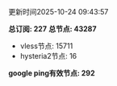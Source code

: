 更新时间2025-10-24 09:43:57

**总订阅: 227**
**总节点: 43287**
- vless节点: 15711
- hysteria2节点: 16

**google ping有效节点: 292**
